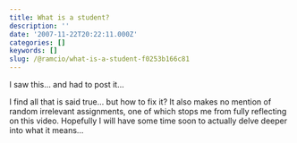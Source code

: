 ```yaml
---
title: What is a student?
description: ''
date: '2007-11-22T20:22:11.000Z'
categories: []
keywords: []
slug: /@ramcio/what-is-a-student-f0253b166c81
---
```


I saw this… and had to post it…

I find all that is said true… but how to fix it? It also makes no mention of random irrelevant assignments, one of which stops me from fully reflecting on this video. Hopefully I will have some time soon to actually delve deeper into what it means…